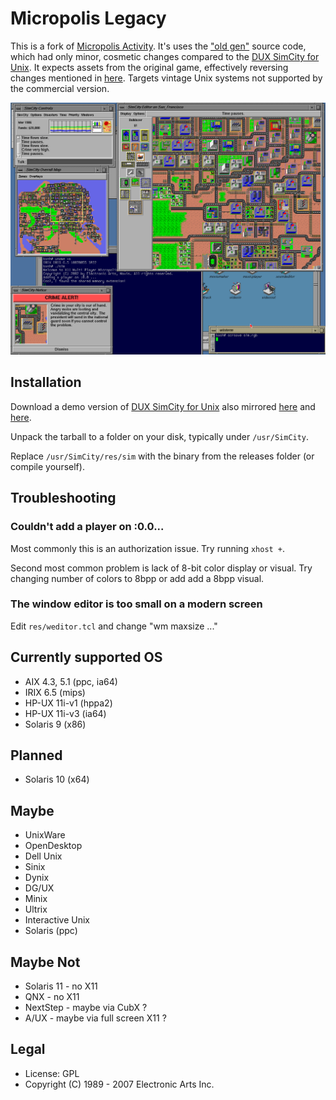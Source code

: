 # Micropolis Legacy

This is a fork of [Micropolis Activity](https://github.com/SimHacker/micropolis/tree/master/micropolis-activity). It's uses the ["old gen"](https://wiki.laptop.org/go/Micropolis#Old_Generation:_C_TCL/Tk_Micropolis) source code, which had only minor, cosmetic changes compared to the [DUX SimCity for Unix](https://web.archive.org/web/19970714233606/http://www.dux.com/simctyux.html). It expects assets from the original game, effectively reversing changes mentioned in [here](https://raw.githubusercontent.com/SimHacker/micropolis/master/micropolis-activity/src/PLAN.txt). Targets vintage Unix systems not supported by the commercial version.


![Micropolis-IRIX](simirix.png)

## Installation

Download a demo version of [DUX SimCity for Unix](https://web.archive.org/web/19970714233306/http://www.dux.com/demo.html) also mirrored [here](http://osarchive.org/apps/simcity) and [here](http://tenox.pdp-11.ru/apps/simcity/).

Unpack the tarball to a folder on your disk, typically under `/usr/SimCity`.

Replace `/usr/SimCity/res/sim` with the binary from the releases folder (or compile yourself). 

## Troubleshooting

### Couldn't add a player on :0.0...

Most commonly this is an authorization issue. Try running `xhost +`.

Second most common problem is lack of 8-bit color display or visual. Try changing number of colors to 8bpp or add add a 8bpp visual.

### The window editor is too small on a modern screen

Edit `res/weditor.tcl` and change "wm maxsize ..."

## Currently supported OS

- AIX 4.3, 5.1 (ppc, ia64)
- IRIX 6.5 (mips)
- HP-UX 11i-v1 (hppa2)
- HP-UX 11i-v3 (ia64)
- Solaris 9 (x86)

## Planned

- Solaris 10 (x64)

## Maybe

- UnixWare
- OpenDesktop
- Dell Unix
- Sinix
- Dynix
- DG/UX
- Minix
- Ultrix
- Interactive Unix
- Solaris (ppc)

## Maybe Not

- Solaris 11 - no X11
- QNX - no X11
- NextStep - maybe via CubX ?
- A/UX - maybe via full screen X11 ?

## Legal

- License: GPL
- Copyright (C) 1989 - 2007 Electronic Arts Inc.
